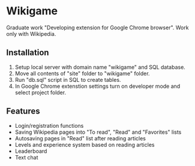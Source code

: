 # Wikigame
Graduate work "Developing extension for Google Chrome browser". Work only with Wikipedia.

## Installation
1. Setup local server with domain name "wikigame" and SQL database.
2. Move all contents of "site" folder to "wikigame" folder.
3. Run "db.sql" script in SQL to create tables.
4. In Google Chrome extenstion settings turn on developer mode and select project folder.

## Features
- Login/registration functions
- Saving Wikipedia pages into "To read", "Read" and "Favorites" lists
- Autosaving pages in "Read" list after reading articles
- Levels and experience system based on reading articles
- Leaderboard
- Text chat
